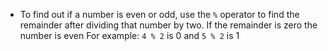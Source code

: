 -   To find out if a number is even or odd, use the `%` operator to find the remainder after dividing that number by two.
    If the remainder is zero the number is even
    For example: `4 % 2` is 0 and `5 % 2` is 1
